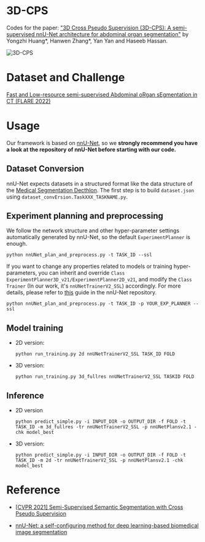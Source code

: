 # 3D-CPS
Codes for the paper: ["3D Cross Pseudo Supervision (3D-CPS): A semi-supervised nnU-Net architecture for abdominal organ segmentation"](https://arxiv.org/abs/2209.08939) by Yongzhi Huang*, Hanwen Zhang*, Yan Yan and Haseeb Hassan.

![3D-CPS](https://github.com/yhuang1997/3D-CPS/blob/master/3d_cps.png)
# Dataset and Challenge

[Fast and Low-resource semi-supervised Abdominal oRgan sEgmentation in CT (FLARE 2022)](https://flare22.grand-challenge.org/)

# Usage

Our framework is based on [nnU-Net](https://github.com/MIC-DKFZ/nnUNet), so we **strongly recommend you have a look at the repository of nnU-Net before starting with our code.**

## Dataset Conversion

nnU-Net expects datasets in a structured format like the data structure of the [Medical Segmentation Decthlon](http://medicaldecathlon.com/). The first step is to build `dataset.json` using `dataset_convErsion.TaskXXX_TASKNAME.py`.

## Experiment planning and preprocessing

We follow the network structure and other hyper-parameter settings automatically generated by nnU-Net, so the default `ExperimentPlanner` is enough.

`python nnUNet_plan_and_preprocess.py -t TASK_ID --ssl`

If you want to change any properties related to models or training hyper-parameters, you can inherit and override `Class ExperimentPlanner3D_v21/ExperimentPlanner2D_v21`, and modify the `Class Trainer` (In our work, it's `nnUNetTrainerV2_SSL`) accordingly. For more details, please refer to [this](https://github.com/MIC-DKFZ/nnUNet/blob/master/documentation/extending_nnunet.md) guide in the nnU-Net repository.

`python nnUNet_plan_and_preprocess.py -t TASK_ID -p YOUR_EXP_PLANNER --ssl`

## Model training

- 2D version: 

  `python run_training.py 2d nnUNetTrainerV2_SSL TASK_ID FOLD`

- 3D version:

  `python run_training.py 3d_fullres nnUNetTrainerV2_SSL TASKID FOLD`

## Inference

- 2D version

  `python predict_simple.py -i INPUT_DIR -o OUTPUT_DIR -f FOLD -t TASK_ID -m 3d_fullres -tr nnUNetTrainerV2_SSL -p nnUNetPlansv2.1 -chk model_best`

- 3D version:

  `python predict_simple.py -i INPUT_DIR -o OUTPUT_DIR -f FOLD -t TASK_ID -m 2d -tr nnUNetTrainerV2_SSL -p nnUNetPlansv2.1 -chk model_best`

# Reference

- [[CVPR 2021\] Semi-Supervised Semantic Segmentation with Cross Pseudo Supervision](https://arxiv.org/abs/2106.01226)

- [nnU-Net: a self-configuring method for deep learning-based biomedical image segmentation](https://www.nature.com/articles/s41592-020-01008-z)
